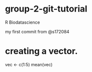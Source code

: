 # group-2-git-tutorial
R Biodatascience

my first commit from @s172084

# creating a vector. 
vec <- c(1:5)
mean(vec)

